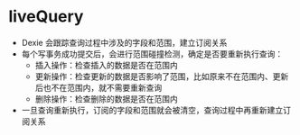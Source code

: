 # liveQuery

- Dexie 会跟踪查询过程中涉及的字段和范围，建立订阅关系
- 每个写事务成功提交后，会进行范围碰撞检测，确定是否要重新执行查询：
  - 插入操作：检查插入的数据是否在范围内
  - 更新操作：检查更新的数据是否影响了范围，比如原来不在范围内、更新后也不在范围内，就不需要重新查询
  - 删除操作：检查删除的数据是否在范围内
- 一旦查询重新执行，订阅的字段和范围就会被清空，查询过程中再重新建立订阅关系
